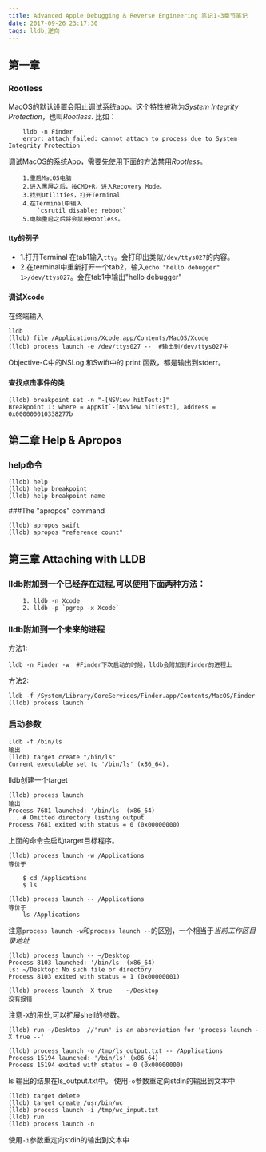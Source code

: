 ```yaml
---
title: Advanced Apple Debugging & Reverse Engineering 笔记1-3章节笔记
date: 2017-09-26 23:17:30
tags: lldb,逆向
---
```



## 第一章


### Rootless
MacOS的默认设置会阻止调试系统app。这个特性被称为*System Integrity Protection*，也叫*Rootless*.
比如：

```
    lldb -n Finder
    error: attach failed: cannot attach to process due to System Integrity Protection
```


调试MacOS的系统App，需要先使用下面的方法禁用*Rootless*。

```
    1.重启MacOS电脑
    2.进入黑屏之后，按CMD+R，进入Recovery Mode。
    3.找到Utilities，打开Terminal
    4.在Terminal中输入
        `csrutil disable; reboot`
    5.电脑重启之后将会禁用Rootless。
```



#### tty的例子

- 1.打开Terminal 在tab1输入`tty`。会打印出类似`/dev/ttys027`的内容。
- 2.在terminal中重新打开一个tab2，输入`echo "hello debugger" 1>/dev/ttys027`。会在tab1中输出"hello debugger"

#### 调试Xcode
在终端输入

```
lldb
(lldb) file /Applications/Xcode.app/Contents/MacOS/Xcode
(lldb) process launch -e /dev/ttys027 --  #输出到/dev/ttys027中
```

Objective-C中的NSLog 和Swift中的 print 函数，都是输出到stderr。


#### 查找点击事件的类
```
(lldb) breakpoint set -n "-[NSView hitTest:]"
Breakpoint 1: where = AppKit`-[NSView hitTest:], address = 0x000000010338277b
```






## 第二章 Help & Apropos
### help命令
```
(lldb) help
(lldb) help breakpoint
(lldb) help breakpoint name
```
###The "apropos" command
```
(lldb) apropos swift
(lldb) apropos "reference count"
```

## 第三章 Attaching with LLDB

### lldb附加到一个已经存在进程,可以使用下面两种方法：

```
    1. lldb -n Xcode
    2. lldb -p `pgrep -x Xcode`
```

### lldb附加到一个未来的进程
方法1:
```
lldb -n Finder -w  #Finder下次启动的时候，lldb会附加到Finder的进程上
```

方法2:
```
lldb -f /System/Library/CoreServices/Finder.app/Contents/MacOS/Finder
(lldb) process launch
```

### 启动参数



```
lldb -f /bin/ls
输出
(lldb) target create "/bin/ls" 
Current executable set to '/bin/ls' (x86_64).
```

lldb创建一个target

```
(lldb) process launch
输出
Process 7681 launched: '/bin/ls' (x86_64) 
... # Omitted directory listing output
Process 7681 exited with status = 0 (0x00000000)
```

上面的命令会启动target目标程序。

```
(lldb) process launch -w /Applications
等价于

    $ cd /Applications 
    $ ls
```

```
(lldb) process launch -- /Applications
等价于
    ls /Applications
```

注意`process launch -w`和`process launch --`的区别，一个相当于*当前工作区目录地址*



```
(lldb) process launch -- ~/Desktop
Process 8103 launched: '/bin/ls' (x86_64) 
ls: ~/Desktop: No such file or directory
Process 8103 exited with status = 1 (0x00000001)

(lldb) process launch -X true -- ~/Desktop 
没有报错
```

注意`-X`的用处,可以扩展shell的参数。

```
(lldb) run ~/Desktop  //'run' is an abbreviation for 'process launch -X true --'
```

```
(lldb) process launch -o /tmp/ls_output.txt -- /Applications
Process 15194 launched: '/bin/ls' (x86_64) 
Process 15194 exited with status = 0 (0x00000000)
```

ls 输出的结果在ls_output.txt中。
使用`-o`参数重定向stdin的输出到文本中


```
(lldb) target delete
(lldb) target create /usr/bin/wc
(lldb) process launch -i /tmp/wc_input.txt
(lldb) run
(lldb) process launch -n
```
使用`-i`参数重定向stdin的输出到文本中


